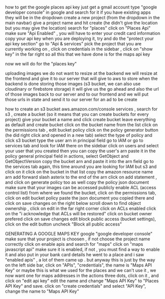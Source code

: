 how to get the google places api key
just get a gmail account
type "google developer console" in google and search for it
if you have existing apps they will be in the dropdown
create a new project (from the dropdown in the main navbar)
give a project name and hit create (he didn't give the location but you may give the location)
search for "places"
click on "Places Api"
make sure "Api Enabled" , you will have to enter your credit card information
copy your api key
when you are deploying it, try and do the "protect your api key section"
go to "Api & services"
pick the project that you are currently working on , click on credentials in the sidebar , click on "show key" in the far right
so all this that we have done is for the maps api key

now we will do for the "places key"

uploading images
we do not want to resize at the backend
we will resize at the frontend and give it to our server that will give to aws to store
when the backend is done storing those images (s3 bucket, we can also use cloudinary or firebstore storage) it will give us the go ahead and also the url of those images back to our server and to our frontend and we will put those urls in state and send it to our server for an ad to be create

how to create an s3 bucket
aws.amazon.com/console
services , search for s3 , create a bucket (so it means that you can create buckets for every project)
give your bucket a name and click create bucket
leave everything as default and create bucket
click on the bucket name from the list
click on the permissions tab , edit bucket policy
click on the policy generator button (he did right click and opened in a new tab)
select the type of policy and click s3 bucket
type the user arn in principal field
go to IAM or go to services tab and look for IAM there
on the sidebar click on users and select your user that you created
then you can copy the user's arn
paste it in the policy general principal field
in actions, select GetObject and GetObjectVersion
copy the bucket arn and paste it into the arn field
go to the services tab again, this time around you are looking for IAM but s3 and click on it
click on the bucket in that list
copy the amazon resource name arn
add forward slash asterix to the end of the arn
click on add statement , and click on generate policy too as well
copy the policy json document
make sure that your images can be accessed publicly enable ACL (access control list)
from where we found the bucket, click on the permissions tab,
click on edit bucket policy
paste the json document you copied there and click on save changes on the right below
scroll down to find object ownership , click on edit in the far right corner
click on ACLs enabled
click on the "i acknowledge that ACLs will be restored"
click on bucket owner prefered
click on save changes
edit block public access (bucket settings), click on the edit button
uncheck "Block all public access"

GENERATING A GOOGLE MAPS KEY
google "google developer console"
make sure that your project is choosen , if not choose the project name correctly
click on enable apis and search for "maps"
click on "maps javascript api"
make sure it is enabled, if not , you must find a way to enable it and also put in your bank card details
he went to a place and i saw "enabled apis" , a lot of them came up . but anyway this is just by the way
on the left side bar, click on "APIs", "credentials",
the name is "Maps API Key" or maybe this is what we used for the places and we can't use it , we now want one for maps addresses
in the actions three dots, click on it , and click on "edit api key"
edit the name and change "Maps API Key" to "Places API Key" and save.
click on "create credentials" and select "API Key", change the name to "Maps API Key"
